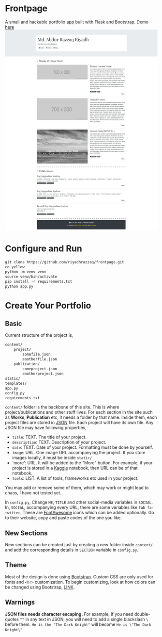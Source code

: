 # Frontpage 
A small and hackable portfolio app built with Flask and Bootstrap. Demo [here](https://abdurrazzaq.pythonanywhere.com)
![a screenshot of the site](/static/image/screenshot.png)

# Configure and Run
```
git clone https://github.com/riyadhrazzaq/frontpage.git
cd yellow
python -m venv venv
source venv/bin/activate
pip install -r requirements.txt
python app.py
```

# Create Your Portfolio
## Basic
Current structure of the project is,
```
content/
	project/
		somefile.json
		anotherfile.json
	publication/
		someproject.json
		anotherproject.json
static/
templates/
app.py
config.py
requirements.txt
```

`content/` folder is the backbone of this site. This is where project/publications and other stuff lives. For each section in the site such as **Works, Publication** etc, it needs a folder by that name. Inside them, each project files are stored in [JSON](http://www.json.org/example.html) file. Each project will have its own file. Any JSON file may have following properties, 
* `title`: TEXT. The title of your project.
* `description`: TEXT. Description of your project.
* `date`: TEXT. Date of your project. Formatting must be done by yourself.
* `image`: URL. One image URL accompanying the project. If you store images locally, it must be inside `static/`
* 'more': URL. It will be added to the "More" button. For example, if your project is stored in a [Kaggle](www.kaggle.com) notebook, then URL can be of that notebook.
* `tools`: LIST. A list of tools, frameworks etc used in your project. 

You may add or remove some of them, which may work or might lead to chaos, I have not tested yet.

In `config.py`, Change `ME`, `TITLE` and other social-media variables in `SOCIAL`. In, `SOCIAL`, accompanying every URL, there are some variables like `fab fa-twitter`. These are [FontAwesome](https://fontawesome.com/) icons which can be added optionally. Go to their website, copy and paste codes of the one you like.

## New Sections
New sections can be created just by creating a new folder inside `content/` and add the corresponding details in `SECTION` variable in `config.py`.

## Theme
Most of the design is done using [Bootstrap](https://getbootstrap.com/docs/4.5/getting-started/introduction/). Custom CSS are only used for fonts and `<hr>` customization. To begin customizing, look at how colors can be changed using Bootstrap, [LINK](https://getbootstrap.com/docs/4.5/utilities/colors/).

## Warnings
**JSON files needs character escaping.** For example, if you need double-quotes `""` in any text in JSON, you will need to add a single blackslash `\` before them. `He is the "The Dark Knight"` will become `He is \"The Dark Knight\"`
